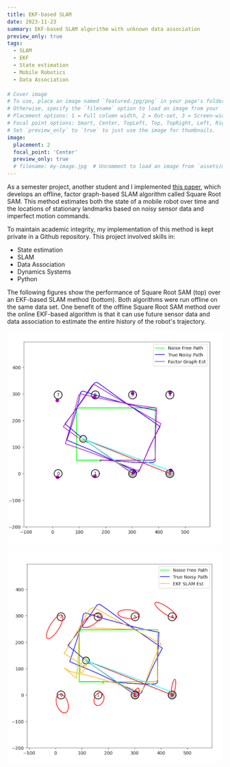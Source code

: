 ```yaml
---
title: EKF-based SLAM
date: 2023-11-23
summary: EKF-based SLAM algorithm with unknown data association
preview_only: true
tags:
  - SLAM
  - EKF
  - State estimation
  - Mobile Robotics
  - Data Association

# Cover image
# To use, place an image named `featured.jpg/png` in your page's folder.
# Otherwise, specify the `filename` option to load an image from your `assets/media/` folder.
# Placement options: 1 = Full column width, 2 = Out-set, 3 = Screen-width
# Focal point options: Smart, Center, TopLeft, Top, TopRight, Left, Right, BottomLeft, Bottom, BottomRight
# Set `preview_only` to `true` to just use the image for thumbnails.
image:
  placement: 2
  focal_point: 'Center'
  preview_only: true
  # filename: my-image.jpg  # Uncomment to load an image from `assets/media/` instead.
---
```


As a semester project, another student and I implemented [this paper](https://journals.sagepub.com/doi/abs/10.1177/0278364906072768?casa_token=pN7fAOwwlNkAAAAA:xKHvBlwOmA85TjnqGrDAXJuP4rMFblq04_ujgPm3OZN5w3V_GW1w1iO37ldpOapQezLfnxLLRWhfzTk), which develops an offline, factor graph-based SLAM algorithm called Square Root SAM. This method estimates both the state of a mobile robot over time and the locations of stationary landmarks based on noisy sensor data and imperfect motion commands.


To maintain academic integrity, my implementation of this method is kept private in a Github repository. This project involved skills in:

- State estimation
- SLAM
- Data Association
- Dynamics Systems
- Python

The following figures show the performance of Square Root SAM (top) over an EKF-based SLAM method (bottom). Both algorithms were run offline on the same data set. One benefit of the offline Square Root SAM method over the online EKF-based algorithm is that it can use future sensor data and data association to estimate the entire history of the robot's trajectory.

![screen reader text](featured.png)

![screen reader text](EKF-final-graph.png)
